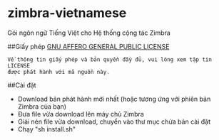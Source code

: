 zimbra-vietnamese
=================

Gói ngôn ngữ Tiếng Việt cho Hệ thống cộng tác Zimbra

##Giấy phép
[GNU AFFERO GENERAL PUBLIC LICENSE](LICENSE)

    Về thông tin giấy phép và bản quyền đầy đủ, vui lòng xem tập tin LICENSE
    được phát hành với mã nguồn này.

##Cài đặt
* Download bản phát hành mới nhất (hoặc tương ứng với phiên bản Zimbra của bạn)
* Đưa file vừa download lên máy chủ Zimbra
* Giải nén file vừa download, chuyển vào thư mục chứa bản cài đặt
* Chạy "sh install.sh"

